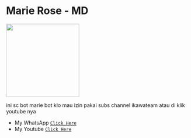 
# Marie Rose - MD

<img src="https://telegra.ph/file/5759c15431df37164371e.png" width="200" height="200"/>


ini sc bot marie bot klo mau izin pakai subs channel ikawateam atau di klik youtube nya
* My WhatsApp [`Click Here`](https://wa.me/6285795586847)
* My Youtube [`Click Here`](https://www.youtube.com/channel/UCmUIWp6ZCkBWNhMrXLQ7cLg)
